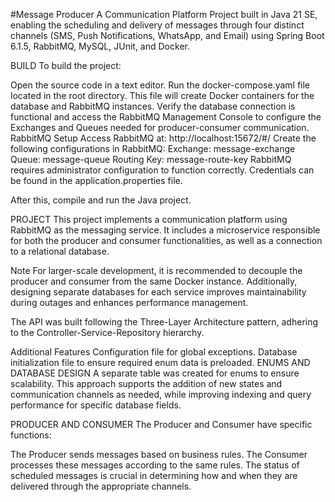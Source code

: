 #Message Producer
A Communication Platform Project built in Java 21 SE, enabling the scheduling and delivery of messages through four distinct channels (SMS, Push Notifications, WhatsApp, and Email) using Spring Boot 6.1.5, RabbitMQ, MySQL, JUnit, and Docker.

BUILD
To build the project:

Open the source code in a text editor.
Run the docker-compose.yaml file located in the root directory.
This file will create Docker containers for the database and RabbitMQ instances.
Verify the database connection is functional and access the RabbitMQ Management Console to configure the Exchanges and Queues needed for producer-consumer communication.
RabbitMQ Setup
Access RabbitMQ at: http://localhost:15672/#/
Create the following configurations in RabbitMQ:
Exchange: message-exchange
Queue: message-queue
Routing Key: message-route-key
RabbitMQ requires administrator configuration to function correctly.
Credentials can be found in the application.properties file.

After this, compile and run the Java project.

PROJECT
This project implements a communication platform using RabbitMQ as the messaging service. It includes a microservice responsible for both the producer and consumer functionalities, as well as a connection to a relational database.

Note
For larger-scale development, it is recommended to decouple the producer and consumer from the same Docker instance. Additionally, designing separate databases for each service improves maintainability during outages and enhances performance management.

The API was built following the Three-Layer Architecture pattern, adhering to the Controller-Service-Repository hierarchy.

Additional Features
Configuration file for global exceptions.
Database initialization file to ensure required enum data is preloaded.
ENUMS AND DATABASE DESIGN
A separate table was created for enums to ensure scalability. This approach supports the addition of new states and communication channels as needed, while improving indexing and query performance for specific database fields.

PRODUCER AND CONSUMER
The Producer and Consumer have specific functions:

The Producer sends messages based on business rules.
The Consumer processes these messages according to the same rules.
The status of scheduled messages is crucial in determining how and when they are delivered through the appropriate channels.
